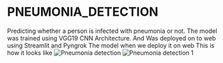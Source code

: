 # PNEUMONIA_DETECTION
Predicting whether a person is infected with pneumonia or not. The model was trained using VGG19 CNN Architecture.
And Was deployed on to web using Streamlit and Pyngrok
The model when we deploy it on web This is how it looks like
![Pneumonia detection](https://user-images.githubusercontent.com/56549452/123539213-33bb3c00-d756-11eb-9caf-44ffd4678358.PNG)
![Pneumonia detection 1](https://user-images.githubusercontent.com/56549452/123539222-40d82b00-d756-11eb-9856-4c1abe152156.PNG)

